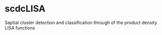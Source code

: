 # scdcLISA
Saptial cluster detection and classification through of the product density LISA functions
